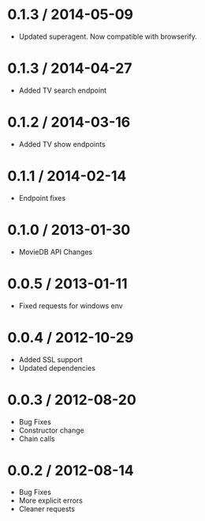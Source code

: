 0.1.3 / 2014-05-09
==================

  * Updated superagent. Now compatible with browserify.


0.1.3 / 2014-04-27
==================

  * Added TV search endpoint


0.1.2 / 2014-03-16
==================

  * Added TV show endpoints


0.1.1 / 2014-02-14
==================

  * Endpoint fixes


0.1.0 / 2013-01-30
==================

  * MovieDB API Changes


0.0.5 / 2013-01-11
==================

  * Fixed requests for windows env


0.0.4 / 2012-10-29
==================

  * Added SSL support
  * Updated dependencies


0.0.3 / 2012-08-20
==================

  * Bug Fixes
  * Constructor change  
  * Chain calls 

0.0.2 / 2012-08-14
==================

  * Bug Fixes
  * More explicit errors
  * Cleaner requests

